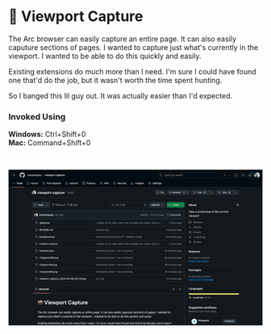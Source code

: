 # 📸 Viewport Capture

The Arc browser can easily capture an entire page. It can also easily caputure sections of pages. I wanted to capture just what's currently in the viewport. I wanted to be able to do this quickly and easily.

Existing extensions do much more than I need. I'm sure I could have found one that'd do the job, but it wasn't worth the time spent hunting.

So I banged this lil guy out. It was actually easier than I'd expected.

### Invoked Using

**Windows:** Ctrl+Shift+0  
**Mac:** Command+Shift+0

<br>

![Screenshot of a Screenshot](./viewport_capture_2024-09-08_01-01.jpg)